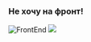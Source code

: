 ### Не хочу на фронт!
![FrontEnd](https://pbs.twimg.com/media/EtXb96vWYAgYBRe.jpg)
![](https://komarev.com/ghpvc/?username=RFG-G&style=flat-square&label=PROFILE+VIEWS)
